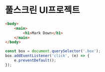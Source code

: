 # 풀스크린 UI프로젝트

```html
<body>
	<main>
		<h1>Mark Down</h1>
	</main>
</body>
```

```javascript
const box = document.querySelector('.box');
box.addEventListener('click', (e) => {
	e.preventDefault();
});
```
